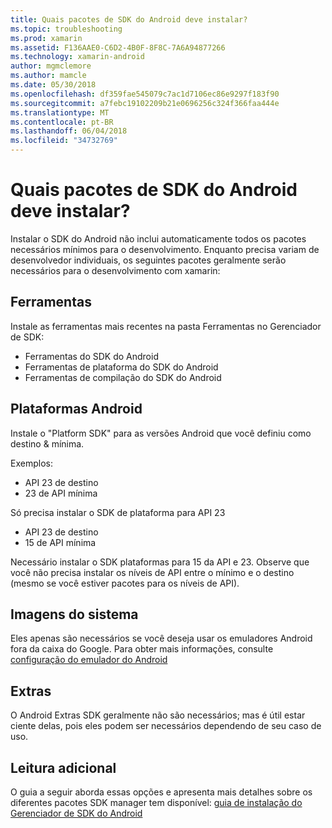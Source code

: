 ```yaml
---
title: Quais pacotes de SDK do Android deve instalar?
ms.topic: troubleshooting
ms.prod: xamarin
ms.assetid: F136AAE0-C6D2-4B0F-8F8C-7A6A94877266
ms.technology: xamarin-android
author: mgmclemore
ms.author: mamcle
ms.date: 05/30/2018
ms.openlocfilehash: df359fae545079c7ac1d7106ec86e9297f183f90
ms.sourcegitcommit: a7febc19102209b21e0696256c324f366faa444e
ms.translationtype: MT
ms.contentlocale: pt-BR
ms.lasthandoff: 06/04/2018
ms.locfileid: "34732769"
---
```

# <a name="which-android-sdk-packages-should-i-install"></a>Quais pacotes de SDK do Android deve instalar?

Instalar o SDK do Android não inclui automaticamente todos os pacotes necessários mínimos para o desenvolvimento. Enquanto precisa variam de desenvolvedor individuais, os seguintes pacotes geralmente serão necessários para o desenvolvimento com xamarin:

## <a name="tools"></a>Ferramentas

Instale as ferramentas mais recentes na pasta Ferramentas no Gerenciador de SDK:

- Ferramentas do SDK do Android
- Ferramentas de plataforma do SDK do Android
- Ferramentas de compilação do SDK do Android

## <a name="android-platforms"></a>Plataformas Android

Instale o "Platform SDK" para as versões Android que você definiu como destino & mínima. 

Exemplos:

- API 23 de destino
- 23 de API mínima

Só precisa instalar o SDK de plataforma para API 23

- API 23 de destino
- 15 de API mínima

Necessário instalar o SDK plataformas para 15 da API e 23. Observe que você não precisa instalar os níveis de API entre o mínimo e o destino (mesmo se você estiver pacotes para os níveis de API).

## <a name="system-images"></a>Imagens do sistema

Eles apenas são necessários se você deseja usar os emuladores Android fora da caixa do Google. Para obter mais informações, consulte [configuração do emulador do Android](~/android/get-started/installation/android-emulator/index.md)

## <a name="extras"></a>Extras
O Android Extras SDK geralmente não são necessários; mas é útil estar ciente delas, pois eles podem ser necessários dependendo de seu caso de uso.

## <a name="further-reading"></a>Leitura adicional
O guia a seguir aborda essas opções e apresenta mais detalhes sobre os diferentes pacotes SDK manager tem disponível: [guia de instalação do Gerenciador de SDK do Android](http://www.themethodology.net/2015/02/android-sdk-manager-setup-for.html?m=1)

